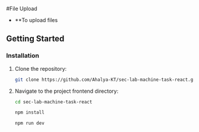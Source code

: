 #File Upload

- \*\*To upload files

## Getting Started

### Installation

1. Clone the repository:

   ```bash
   git clone https://github.com/Ahalya-KT/sec-lab-machine-task-react.git
   ```

2. Navigate to the project frontend directory:

   ```bash
   cd sec-lab-machine-task-react
   ```

   ```bash
   npm install
   ```

   ```bash
   npm run dev
   ```
